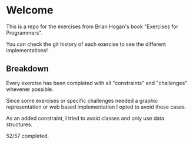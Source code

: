 # Welcome
This is a repo for the exercises from Brian Hogan's book "Exercises for Programmers".

You can check the git history of each exercise to see the different implementations!

## Breakdown
Every exercise has been completed with all "constraints" and "challenges" whevener possible.

Since some exercises or specific challenges needed a graphic representation or web based implementation I opted to avoid these cases.

As an added constraint, I tried to avoid classes and only use data structures.

52/57 completed.
